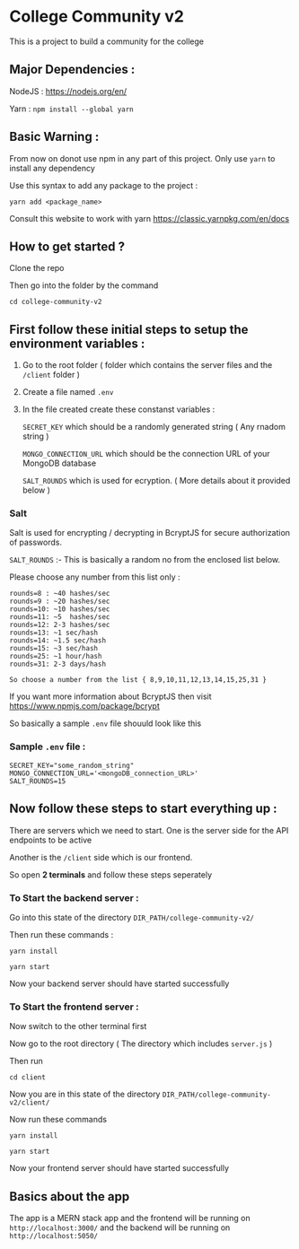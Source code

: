 # College Community v2

This is a project to build a community for the college

## Major Dependencies :

NodeJS :  https://nodejs.org/en/

Yarn :  ```npm install --global yarn```

## Basic Warning :

From now on donot use npm in any part of this project. Only use ```yarn``` to install any dependency 

Use this syntax to add any package to the project :

```
yarn add <package_name>
```

Consult this website to work with yarn https://classic.yarnpkg.com/en/docs

## How to get started ?

Clone the repo 

Then go into the folder by the command

```
cd college-community-v2
```

## First follow these initial steps to setup the environment variables :

1. Go to the root folder ( folder which contains the server files and the ```/client``` folder )
2. Create a file named ```.env``` 
3. In the file created create these constanst variables : 

    ```SECRET_KEY``` which should be a randomly generated string ( Any rnadom string )
    
    ```MONGO_CONNECTION_URL``` which should be the connection URL of your MongoDB database 
    
    ```SALT_ROUNDS``` which is used for ecryption. ( More details about it provided below )
    
### Salt

Salt is used for encrypting / decrypting in BcryptJS for secure authorization of passwords.

```SALT_ROUNDS``` :- This is basically a random no from the enclosed list below. 

Please choose any number from this list only :

```
rounds=8 : ~40 hashes/sec
rounds=9 : ~20 hashes/sec
rounds=10: ~10 hashes/sec
rounds=11: ~5  hashes/sec
rounds=12: 2-3 hashes/sec
rounds=13: ~1 sec/hash
rounds=14: ~1.5 sec/hash
rounds=15: ~3 sec/hash
rounds=25: ~1 hour/hash
rounds=31: 2-3 days/hash

So choose a number from the list { 8,9,10,11,12,13,14,15,25,31 }
```

If you want more information about BcryptJS then visit https://www.npmjs.com/package/bcrypt

So basically a sample ```.env``` file shouuld look like this 

### Sample ```.env``` file :

```
SECRET_KEY="some_random_string"
MONGO_CONNECTION_URL='<mongoDB_connection_URL>'
SALT_ROUNDS=15
```


## Now follow these steps to start everything up :

There are servers which we need to start. One is the server side for the API endpoints to be active 

Another is the ```/client``` side which is our frontend. 

So open **2 terminals** and follow these steps seperately 

### To Start the backend server :

Go into this state of the directory ```DIR_PATH/college-community-v2/```

Then run these commands :

```
yarn install
```

```
yarn start
```

Now your backend server should have started successfully

### To Start the frontend server :

Now switch to the other terminal first

Now go to the root directory ( The directory which includes ```server.js``` ) 

Then run

```
cd client
```

Now you are in this state of the directory ```DIR_PATH/college-community-v2/client/```

Now run these commands

```
yarn install
```

```
yarn start
```

Now your frontend server should have started successfully

## Basics about the app 

The app is a MERN stack app and the frontend will be running on ``` http://localhost:3000/ ``` and the backend will be running on ```http://localhost:5050/ ```
